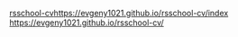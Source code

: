 [rsschool-cv](https://evgeny1021.github.io/rsschool-cv/index)https://evgeny1021.github.io/rsschool-cv/index
https://evgeny1021.github.io/rsschool-cv/
